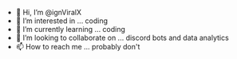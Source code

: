 - 👋 Hi, I’m @ignViralX
- 👀 I’m interested in ... coding
- 🌱 I’m currently learning ... coding
- 💞️ I’m looking to collaborate on ... discord bots and data analytics
- 📫 How to reach me ... probably don't

<!---
ignViralX/ignViralX is a ✨ special ✨ repository because its `README.md` (this file) appears on your GitHub profile.
You can click the Preview link to take a look at your changes.
--->
